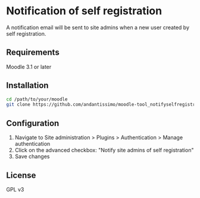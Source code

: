 # Notification of self registration

A notification email will be sent to site admins when a new user created by self registration.

## Requirements

Moodle 3.1 or later

## Installation

```bash
cd /path/to/your/moodle
git clone https://github.com/andantissimo/moodle-tool_notifyselfregistration.git admin/tool/notifyselfregistration
```

## Configuration

1. Navigate to Site administration > Plugins > Authentication > Manage authentication
2. Click on the advanced checkbox: "Notify site admins of self registration"
3. Save changes

## License

GPL v3
